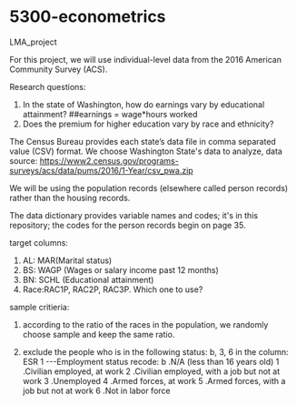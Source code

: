 # 5300-econometrics
LMA_project

For this project, we will use individual-level data from the 2016 American Community Survey (ACS).  

Research questions:
1. In the state of Washington, how do earnings vary by educational attainment?  ##earnings = wage*hours worked
2. Does the premium for higher education vary by race and ethnicity?


The Census Bureau provides each state’s data file in comma separated value (CSV) format.
We choose Washington State's data to analyze,
data source: https://www2.census.gov/programs-surveys/acs/data/pums/2016/1-Year/csv_pwa.zip

We will be using the population records (elsewhere called person records) rather than the housing records.  

The data dictionary provides variable names and codes; 
it's in this repository; the codes for the person records begin on page 35.

target columns:
1. AL: MAR(Marital status)
2. BS: WAGP (Wages or salary income past 12 months)
3. BN: SCHL (Educational attainment)
4. Race:RAC1P, RAC2P, RAC3P. Which one to use?

sample critieria:
1. according to the ratio of the races in the population, we randomly choose sample and keep the same ratio.

2. exclude the people who is in the following status: b, 3, 6 in the column: ESR 1 ---Employment status recode:
  b .N/A (less than 16 years old)        1 .Civilian employed, at work
  2 .Civilian employed, with a job but not at work       3 .Unemployed
  4 .Armed forces, at work      5 .Armed forces, with a job but not at work
  6 .Not in labor force
  
  
